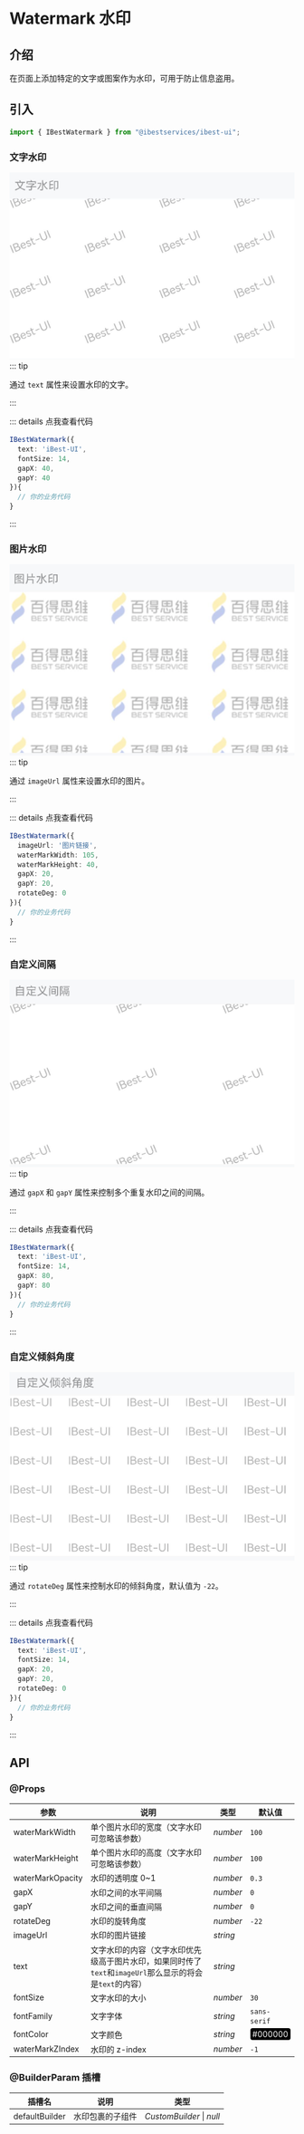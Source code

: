 # Watermark 水印

## 介绍

在页面上添加特定的文字或图案作为水印，可用于防止信息盗用。

## 引入

```ts
import { IBestWatermark } from "@ibestservices/ibest-ui";
```

### 文字水印

![文字水印](./images/text-watermark.png)
::: tip

通过 `text` 属性来设置水印的文字。

:::

::: details 点我查看代码

```ts
IBestWatermark({
  text: 'iBest-UI',
  fontSize: 14,
  gapX: 40,
  gapY: 40
}){
  // 你的业务代码
}
```

:::

### 图片水印

![图片水印](./images/img-watermark.png)
::: tip

通过 `imageUrl` 属性来设置水印的图片。

:::

::: details 点我查看代码

```ts
IBestWatermark({
  imageUrl: '图片链接',
  waterMarkWidth: 105,
  waterMarkHeight: 40,
  gapX: 20,
  gapY: 20,
  rotateDeg: 0
}){
  // 你的业务代码
}
```

:::

### 自定义间隔

![自定义间隔](./images/gap-watermark.png)
::: tip

通过 `gapX` 和 `gapY` 属性来控制多个重复水印之间的间隔。

:::

::: details 点我查看代码

```ts
IBestWatermark({
  text: 'iBest-UI',
  fontSize: 14,
  gapX: 80,
  gapY: 80
}){
  // 你的业务代码
}
```

:::

### 自定义倾斜角度

![自定义倾斜角度](./images/rotate-watermark.png)
::: tip

通过 `rotateDeg` 属性来控制水印的倾斜角度，默认值为 `-22`。

:::

::: details 点我查看代码

```ts
IBestWatermark({
  text: 'iBest-UI',
  fontSize: 14,
  gapX: 20,
  gapY: 20,
  rotateDeg: 0
}){
  // 你的业务代码
}
```

:::

## API

### @Props

| 参数             | 说明                                                                                                     | 类型     | 默认值                                                                                         |
| ---------------- | -------------------------------------------------------------------------------------------------------- | -------- | ---------------------------------------------------------------------------------------------- |
| waterMarkWidth   | 单个图片水印的宽度（文字水印可忽略该参数）                                                               | _number_ | `100`                                                                                          |
| waterMarkHeight  | 单个图片水印的高度（文字水印可忽略该参数）                                                               | _number_ | `100`                                                                                          |
| waterMarkOpacity | 水印的透明度 0~1                                                                                         | _number_ | `0.3`                                                                                          |
| gapX             | 水印之间的水平间隔                                                                                       | _number_ | `0`                                                                                            |
| gapY             | 水印之间的垂直间隔                                                                                       | _number_ | `0`                                                                                            |
| rotateDeg        | 水印的旋转角度                                                                                           | _number_ | `-22`                                                                                          |
| imageUrl         | 水印的图片链接                                                                                           | _string_ |                                                                                                |
| text             | 文字水印的内容（文字水印优先级高于图片水印，如果同时传了`text`和`imageUrl`那么显示的将会是`text`的内容） | _string_ |                                                                                                |
| fontSize         | 文字水印的大小                                                                                           | _number_ | `30`                                                                                           |
| fontFamily       | 文字字体                                                                                                 | _string_ | `sans-serif`                                                                                   |
| fontColor        | 文字颜色                                                                                                 | _string_ | <div style="padding: 2px 4px; background: #000; color: #fff; border-radius: 4px">#000000</div> |
| waterMarkZIndex  | 水印的 z-index                                                                                           | _number_ | `-1`                                                                                           |

### @BuilderParam 插槽

| 插槽名         | 说明             | 类型                      |
| -------------- | ---------------- | ------------------------- |
| defaultBuilder | 水印包裹的子组件 | _CustomBuilder_ \| _null_ |
